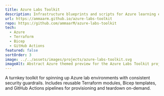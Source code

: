 ```yaml
---
title: Azure Labs Toolkit
description: Infrastructure blueprints and scripts for Azure learning environments.
url: https://ammaarm.github.io/azure-labs-toolkit
repo: https://github.com/ammaarM/azure-labs-toolkit
tech:
  - Azure
  - Terraform
  - Bicep
  - GitHub Actions
featured: false
sortOrder: 3
image: ../../assets/images/projects/azure-labs-toolkit.svg
imageAlt: Abstract Azure themed preview for the Azure Labs Toolkit project
---
```

A turnkey toolkit for spinning up Azure lab environments with consistent security guardrails. Includes reusable Terraform
modules, Bicep templates, and GitHub Actions pipelines for provisioning and teardown on-demand.
